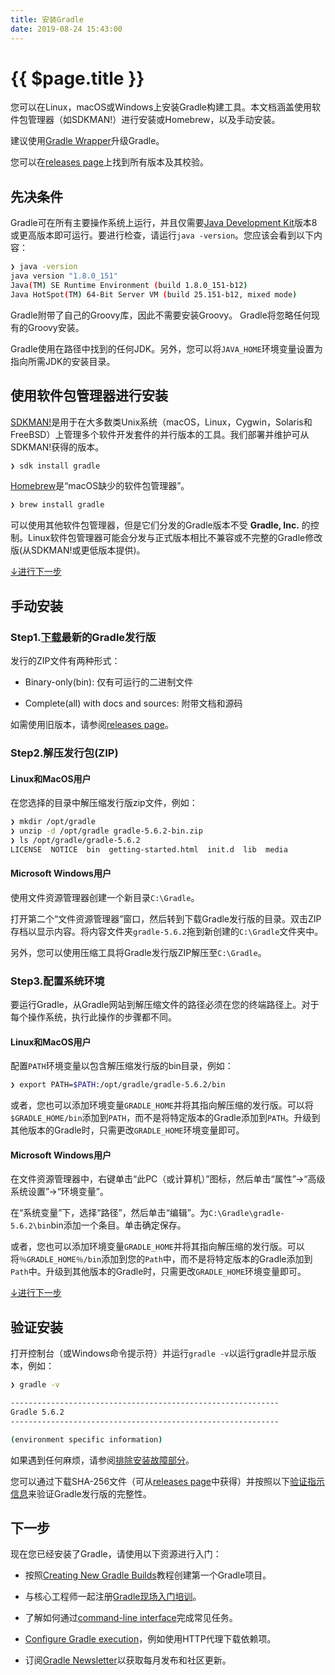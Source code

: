 ```yaml
---
title: 安装Gradle
date: 2019-08-24 15:43:00
---
```


# {{ $page.title }}

您可以在Linux，macOS或Windows上安装Gradle构建工具。本文档涵盖使用软件包管理器（如SDKMAN!）进行安装或Homebrew，以及手动安装。

建议使用[Gradle Wrapper](https://docs.gradle.org/current/userguide/gradle_wrapper.html#sec:upgrading_wrapper)升级Gradle。

您可以在[releases page](https://gradle.org/releases/)上找到所有版本及其校验。

## 先决条件

Gradle可在所有主要操作系统上运行，并且仅需要[Java Development Kit](https://jdk.java.net)版本8或更高版本即可运行。要进行检查，请运行`java -version`。您应该会看到以下内容：

``` sh {1}
❯ java -version
java version "1.8.0_151"
Java(TM) SE Runtime Environment (build 1.8.0_151-b12)
Java HotSpot(TM) 64-Bit Server VM (build 25.151-b12, mixed mode)
```

Gradle附带了自己的Groovy库，因此不需要安装Groovy。 Gradle将忽略任何现有的Groovy安装。

Gradle使用在路径中找到的任何JDK。另外，您可以将`JAVA_HOME`环境变量设置为指向所需JDK的安装目录。

## 使用软件包管理器进行安装

[SDKMAN!](https://sdkman.io)是用于在大多数类Unix系统（macOS，Linux，Cygwin，Solaris和FreeBSD）上管理多个软件开发套件的并行版本的工具。我们部署并维护可从SDKMAN!获得的版本。

``` sh
❯ sdk install gradle
```

[Homebrew](http://brew.sh)是“macOS缺少的软件包管理器”。

``` sh
❯ brew install gradle
```

可以使用其他软件包管理器，但是它们分发的Gradle版本不受 **Gradle, Inc.** 的控制。Linux软件包管理器可能会分发与正式版本相比不兼容或不完整的Gradle修改版(从SDKMAN!或更低版本提供)。

[↓进行下一步](#下一步)

## 手动安装

### Step1.[下载](https://gradle.org/releases/)最新的Gradle发行版

发行的ZIP文件有两种形式：

- Binary-only(bin): 仅有可运行的二进制文件

- Complete(all) with docs and sources: 附带文档和源码

如需使用旧版本，请参阅[releases page](https://gradle.org/releases/)。

### Step2.解压发行包(ZIP)

#### Linux和MacOS用户

在您选择的目录中解压缩发行版zip文件，例如：

``` sh {2}
❯ mkdir /opt/gradle
❯ unzip -d /opt/gradle gradle-5.6.2-bin.zip
❯ ls /opt/gradle/gradle-5.6.2
LICENSE  NOTICE  bin  getting-started.html  init.d  lib  media
```

#### Microsoft Windows用户

使用文件资源管理器创建一个新目录`C:\Gradle`。

打开第二个“文件资源管理器”窗口，然后转到下载Gradle发行版的目录。双击ZIP存档以显示内容。将内容文件夹`gradle-5.6.2`拖到新创建的`C:\Gradle`文件夹中。

另外，您可以使用压缩工具将Gradle发行版ZIP解压至`C:\Gradle`。

### Step3.配置系统环境

要运行Gradle，从Gradle网站到解压缩文件的路径必须在您的终端路径上。对于每个操作系统，执行此操作的步骤都不同。

#### Linux和MacOS用户

配置`PATH`环境变量以包含解压缩发行版的bin目录，例如：

``` sh
❯ export PATH=$PATH:/opt/gradle/gradle-5.6.2/bin
```

或者，您也可以添加环境变量`GRADLE_HOME`并将其指向解压缩的发行版。可以将`$GRADLE_HOME/bin`添加到`PATH`，而不是将特定版本的Gradle添加到`PATH`。升级到其他版本的Gradle时，只需更改`GRADLE_HOME`环境变量即可。

#### Microsoft Windows用户

在文件资源管理器中，右键单击“此PC（或计算机）”图标，然后单击“属性”→“高级系统设置”→“环境变量”。

在“系统变量”下，选择“路径”，然后单击“编辑”。为`C:\Gradle\gradle-5.6.2\bin`bin添加一个条目。单击确定保存。

或者，您也可以添加环境变量`GRADLE_HOME`并将其指向解压缩的发行版。可以将`％GRADLE_HOME％/bin`添加到您的`Path`中，而不是将特定版本的Gradle添加到`Path`中。升级到其他版本的Gradle时，只需更改`GRADLE_HOME`环境变量即可。

[↓进行下一步](#下一步)

## 验证安装

打开控制台（或Windows命令提示符）并运行`gradle -v`以运行gradle并显示版本，例如：

``` sh {1}
❯ gradle -v

------------------------------------------------------------
Gradle 5.6.2
------------------------------------------------------------

(environment specific information)
```

如果遇到任何麻烦，请参阅[排除安装故障部分](https://docs.gradle.org/current/userguide/troubleshooting.html#sec:troubleshooting_installation)。

您可以通过下载SHA-256文件（可从[releases page](https://gradle.org/releases/)中获得）并按照以下[验证指示信息](https://docs.gradle.org/current/userguide/gradle_wrapper.html#sec:verification)来验证Gradle发行版的完整性。

## 下一步

现在您已经安装了Gradle，请使用以下资源进行入门：

- 按照[Creating New Gradle Builds](https://guides.gradle.org/creating-new-gradle-builds/)教程创建第一个Gradle项目。

- 与核心工程师一起注册[Gradle现场入门培训](https://gradle.com/training)。

- 了解如何通过[command-line interface](https://docs.gradle.org/current/userguide/command_line_interface.html#command_line_interface)完成常见任务。

- [Configure Gradle execution](https://docs.gradle.org/current/userguide/build_environment.html#build_environment)，例如使用HTTP代理下载依赖项。

- 订阅[Gradle Newsletter](https://newsletter.gradle.com/?_ga=2.23577274.1480847771.1569235223-1279986108.1569235223)以获取每月发布和社区更新。

